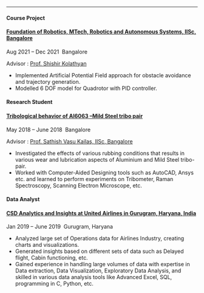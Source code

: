 ---
<!--StartFragment-->

#### Course Project

#### [Foundation of Robotics, MTech, Robotics and Autonomous Systems, IISc, Bangalore](https://mllab.csa.iisc.ac.in/)

Aug 2021 – Dec 2021  Bangalore

Advisor : [Prof. Shishir Kolathyan](https://shishirny.github.io/)

* Implemented Artificial Potential Field approach for obstacle avoidance and trajectory generation.
* Modelled 6 DOF model for Quadrotor with PID controller.

<!--EndFragment-->

<!--StartFragment-->

#### Research Student

#### [Tribological behavior of Al6063 –Mild Steel tribo pair](http://127.0.0.1:5500/index.html)

May 2018 – June 2018  Bangalore

Advisor : [Prof. Sathish Vasu Kailas, IISc, Bangalore](https://mecheng.iisc.ac.in/people/satish-v-kailas/)

* Investigated the effects of various rubbing conditions that results in various wear and lubrication aspects of Aluminium and Mild Steel tribo-pair.
* Worked with Computer-Aided Designing tools such as AutoCAD, Ansys etc. and learned to perform experiments on Tribometer, Raman Spectroscopy, Scanning Electron Microscope, etc.

<!--EndFragment-->


<!--StartFragment-->

#### Data Analyst

#### [CSD Analytics and Insights at United Airlines in Gurugram, Haryana, India](http://cds.iisc.ac.in/)

Jan 2019 – June 2019  Gurugram, Haryana

* Analyzed large set of Operations data for Airlines Industry, creating charts and visualizations.[](http://cds.iisc.ac.in/faculty/venky/)[](http://talukdar.net/)
* Generated insights based on different sets of data such as Delayed flight, Cabin functioning, etc.[](http://cds.iisc.ac.in/faculty/vss/)
* Gained experience in handling large volumes of data with expertise in Data extraction, Data Visualization, Exploratory Data Analysis, and skilled in various data analysis tools like Advanced Excel, SQL, programming in C, Python, etc.

<!--EndFragment-->


